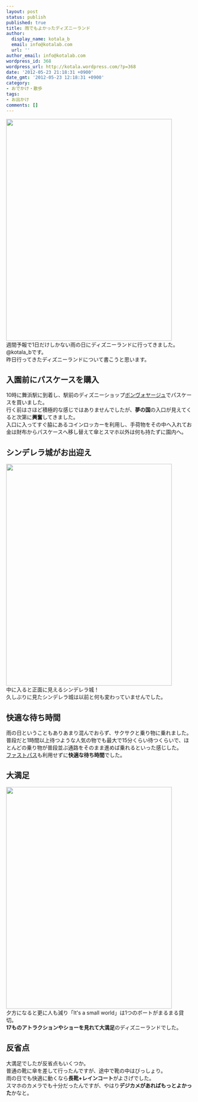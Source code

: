```yaml
---
layout: post
status: publish
published: true
title: 雨でもよかったディズニーランド
author:
  display_name: kotala_b
  email: info@kotalab.com
  url: ''
author_email: info@kotalab.com
wordpress_id: 368
wordpress_url: http://kotala.wordpress.com/?p=368
date: '2012-05-23 21:18:31 +0900'
date_gmt: '2012-05-23 12:18:31 +0900'
category:
- おでかけ・散歩
tags:
- お出かけ
comments: []
---
```

<p><a href="https://kotalab.com/wp-content/uploads/disney_light.jpg" target="_blank"><img src="https://kotalab.com/wp-content/uploads/disney_light.jpg" alt="" title="disney_light" width="448" height="600" class="alignnone size-full wp-image-1156" /></a><br />
週間予報で1日だけしかない雨の日にディズニーランドに行ってきました。@kotala_bです。<br />
昨日行ってきたディズニーランドについて書こうと思います。<br />
<!--more--></p>
<h2>入園前にパスケースを購入</h2>
<p>10時に舞浜駅に到着し、駅前のディズニーショップ<a title="ボンヴォヤージュ" href="http://www.tokyodisneyresort.co.jp/bv/" target="_blank">ボンヴォヤージュ</a>でパスケースを買いました。<br />
行く前はさほど積極的な感じではありませんでしたが、<strong>夢の国</strong>の入口が見えてくると次第に<strong>興奮</strong>してきました。<br />
入口に入ってすぐ脇にあるコインロッカーを利用し、手荷物をその中へ入れてお金は財布からパスケースへ移し替えて傘とスマホ以外は何も持たずに園内へ。</p>
<h2>シンデレラ城がお出迎え</h2>
<p><a href="https://kotalab.com/wp-content/uploads/disney_castle.jpg" target="_blank"><img src="https://kotalab.com/wp-content/uploads/disney_castle.jpg" alt="" title="disney_castle" width="448" height="600" class="alignnone size-full wp-image-1158" /></a><br />
中に入ると正面に見えるシンデレラ城！<br />
久しぶりに見たシンデレラ城は以前と何も変わっていませんでした。</p>
<h2>快適な待ち時間</h2>
<p>雨の日ということもありあまり混んでおらず、サクサクと乗り物に乗れました。<br />
普段だと1時間以上待つような人気の物でも最大で15分くらい待つくらいで、ほとんどの乗り物が普段並ぶ通路をそのまま進めば乗れるといった感じした。<br />
<a title="ファストパス" href="http://www.tokyodisneyresort.co.jp/tdl/service/in_fastpass.html" target="_blank">ファストパス</a>も利用せずに<strong>快適な待ち時間</strong>でした。</p>
<h2>大満足</h2>
<p><a href="https://kotalab.com/wp-content/uploads/disney_smallworld.jpg"><img src="https://kotalab.com/wp-content/uploads/disney_smallworld.jpg" alt="" title="disney_smallworld" width="448" height="600" class="alignnone size-full wp-image-1159" /></a><br />
夕方になると更に人も減り「It's a small world」は1つのボートがまるまる貸切。<br />
<strong>17ものアトラクションやショーを見れて大満足</strong>のディズニーランドでした。</p>
<h2>反省点</h2>
<p>大満足でしたが反省点もいくつか。<br />
普通の靴に傘を差して行ったんですが、途中で靴の中はびっしょり。<br />
雨の日でも快適に動くなら<strong>長靴+レインコート</strong>がよさげでした。<br />
スマホのカメラでも十分だったんですが、やはり<strong>デジカメがあればもっとよかった</strong>かなと。</p>
